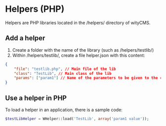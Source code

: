 # Helpers (PHP)
Helpers are PHP libraries located in the /helpers/ directory of wityCMS.

## Add a helper
1. Create a folder with the name of the library (such as /helpers/testlib/)
2. Within /helpers/testlib/, create a file helper.json with this content:
```json
{
	"file": "testlib.php", // Main file of the lib
	"class": "TestLib", // Main class of the lib
	"params": ["param1"] // Name of the parameters to be given to the constructor (array of strings in JSON)
}
```

## Use a helper in PHP
To load a helper in an application, there is a sample code:
```php
$testLibHelper = WHelper::load('TestLib', array('param1 value'));
```